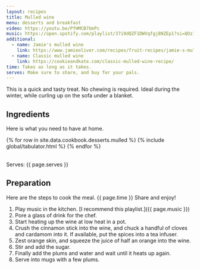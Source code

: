 ```yaml
---
layout: recipes
title: Mulled wine
menu: desserts and breakfast
video: https://youtu.be/PfHMCB7UePc
music: https://open.spotify.com/playlist/37i9dQZF1DWVqfgj8NZEp1?si=QOz1ujfjQrqSR6yTeP6OIg
additional:
  - name: Jamie's mulled wine
    link: https://www.jamieoliver.com/recipes/fruit-recipes/jamie-s-mulled-wine/
  - name: Classic mulled wine
    link: https://cookieandkate.com/classic-mulled-wine-recipe/
time: Takes as long as it takes.
serves: Make sure to share, and buy for your pals.
---
```


This is a quick and tasty treat. No chewing is required. Ideal during the winter, while curling up on the sofa under a blanket.
<!-- excerpt-end -->

## Ingredients

Here is what you need to have at home.

<table>
  {% for row  in site.data.cookbook.desserts.mulled %}
{% include global/tabulator.html %}
  {% endfor %}
</table>

Serves: {{ page.serves }}

## Preparation

Here are the steps to cook the meal. {{ page.time }} Share and enjoy!

1. Play music in the kitchen. [I recommend this playlist.]({{ page.music }})
2. Pore a glass of drink for the chef.
3. Start heating up the wine at low heat in a pot.
4. Crush the cinnamon stick into the wine, and chuck a handful of cloves and cardamom into it. If available, put the spices into a tea infuser.
5. Zest orange skin, and squeeze the juice of half an orange into the wine.
6. Stir and add the sugar.
7. Finally add the plums and water and wait until it heats up again.
8. Serve into mugs with a few plums.